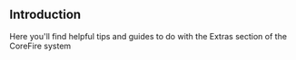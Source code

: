 ## Introduction

Here you'll find helpful tips and guides to do with the Extras section of the CoreFire system